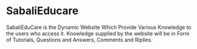 # SabaliEducare
SabaliEduCare is the Dynamic Website Which Provide Various Knowledge to the users who access it.
Knowledge supplied by the website will be in Form of Tutorials, Questions and Answers, Comments and Riplies.